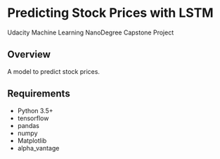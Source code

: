 # Predicting Stock Prices with LSTM
Udacity Machine Learning NanoDegree Capstone Project

## Overview
A model to predict stock prices.

## Requirements
* Python 3.5+
* tensorflow
* pandas
* numpy
* Matplotlib
* alpha_vantage
